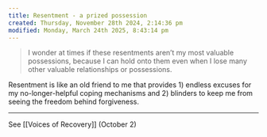 ```yaml
---
title: Resentment - a prized possession
created: Thursday, November 28th 2024, 2:14:36 pm
modified: Monday, March 24th 2025, 8:43:14 pm
---
```


> I wonder at times if these resentments aren’t my most valuable possessions, because I can hold onto them even when I lose many other valuable relationships or possessions.

Resentment is like an old friend to me that provides 1) endless excuses for my no-longer-helpful coping mechanisms and 2) blinders to keep me from seeing the freedom behind forgiveness.

---

See [[Voices of Recovery]] (October 2)